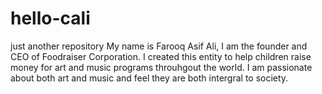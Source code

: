 # hello-cali
just another repository
My name is Farooq Asif Ali, I am the founder and CEO of Foodraiser Corporation. I created this entity to help children raise money for art and music programs throuhgout the world.  I am passionate about both art and music and feel they are both intergral to society.
